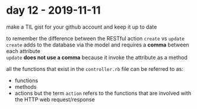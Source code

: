 # day 12 - 2019-11-11

make a TIL gist for your github account and keep it up to date  

to remember the difference between the RESTful action `create` vs `update`  
`create` adds to the database via the model and requires a **comma** between each attribute  
`update` **does not use a comma** because it invoke the attribute as a method  

all the functions that exist in the `controller.rb` file can be referred to as:  
* functions
* methods
* actions
but the term `action` refers to the functions that are involved with the HTTP web request/response  

